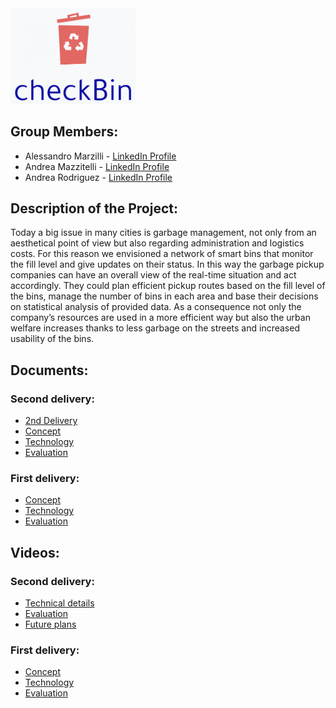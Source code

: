 <img src="img/Logo.png" width="200">

## Group Members:

- Alessandro Marzilli - [LinkedIn Profile](https://www.linkedin.com/in/alessandro-marzilli-84a07a235/)
- Andrea Mazzitelli - [LinkedIn Profile](https://www.linkedin.com/in/andrea-mazzitelli-795ab4234/)
- Andrea Rodriguez - [LinkedIn Profile](https://www.linkedin.com/in/andrea-rod/)

## Description of the Project:

Today a big issue in many cities is garbage management, not only from an aesthetical point of view but also regarding administration and logistics costs. For this reason we envisioned a network of smart bins that monitor the fill level and give updates on their status. In this way the garbage pickup companies can have an overall view of the real-time situation and act accordingly. They could plan efficient pickup routes based on the fill level of the bins, manage the number of bins in each area and base their decisions on statistical analysis of provided data. As a consequence not only the company’s resources are used in a more efficient way but also the urban welfare increases thanks to less garbage on the streets and increased usability of the bins.

## Documents:
### Second delivery:
- [2nd Delivery](/doc/Second%20Delivery/2ndDelivery.md)
- [Concept](/doc/Second%20Delivery/Concept.md)
- [Technology](/doc/Second%20Delivery/Technology.md)
- [Evaluation](/doc/Second%20Delivery/Evaluation.md)
### First delivery:
- [Concept](/doc/First%20Delivery/Concept.md)
- [Technology](/doc/First%20Delivery/Technology.md)
- [Evaluation](/doc/First%20Delivery/Evaluation.md)

## Videos:
### Second delivery:
- [Technical details](https://youtu.be/)
- [Evaluation](https://youtu.be/)
- [Future plans](https://youtu.be/)
### First delivery:
- [Concept](https://youtu.be/G0L1xYLjtnY)
- [Technology](https://youtu.be/uhQEX0K4BaE)
- [Evaluation](https://youtu.be/skyZr8n79Us)
